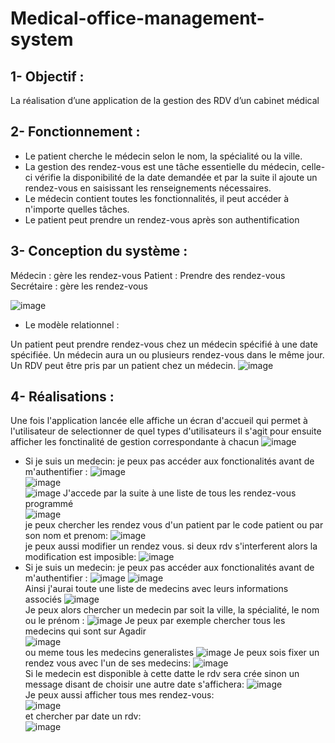 # Medical-office-management-system
## 1- Objectif :
La réalisation d’une application de la gestion des RDV d’un cabinet médical
## 2- Fonctionnement :
* Le patient cherche le médecin selon le nom, la spécialité ou la ville.
* La gestion des rendez-vous est une tâche essentielle du médecin, celle-ci vérifie la disponibilité
de la date demandée et par la suite il ajoute un rendez-vous en saisissant les renseignements
nécessaires.
* Le médecin contient toutes les fonctionnalités, il peut accéder à n'importe quelles tâches.
* Le patient peut prendre un rendez-vous après son authentification

## 3- Conception du système :

Médecin : gère les rendez-vous
Patient : Prendre des rendez-vous
Secrétaire : gère les rendez-vous

![image](https://user-images.githubusercontent.com/78508211/210516113-e3e48533-a044-4bdb-8280-28a69a00cf68.png)
  * Le modèle relationnel :

Un patient peut prendre rendez-vous chez un médecin spécifié à une date spécifiée.
Un médecin aura un ou plusieurs rendez-vous dans le même jour.
Un RDV peut être pris par un patient chez un médecin.
![image](https://user-images.githubusercontent.com/78508211/210516326-32ed4110-311c-4864-8b6b-744d072afd0a.png)
  ## 4- Réalisations :
  Une fois l'application lancée elle affiche un écran d'accueil qui permet à l'utilisateur de selectionner de quel types d'utilisateurs il s'agit pour ensuite afficher les fonctinalité de gestion correspondante à chacun
  ![image](https://user-images.githubusercontent.com/78508211/210518499-8235215d-a2b4-49ff-bbd8-6541a9622960.png)
  * Si je suis un medecin:
  je peux pas accéder aux fonctionalités avant de m'authentifier :
  ![image](https://user-images.githubusercontent.com/78508211/210519633-9ca584e1-9766-4227-bd89-b99c2ad35997.png)  
  ![image](https://user-images.githubusercontent.com/78508211/210519898-71bfec37-7e2e-432a-9297-e640a823bd44.png)  
  ![image](https://user-images.githubusercontent.com/78508211/210520448-a212b5e9-a788-4511-ab60-396322d5a8c4.png)
J'accede par la suite à une liste de tous les rendez-vous programmé  
![image](https://user-images.githubusercontent.com/78508211/210521070-859f1391-7def-4894-9cde-b01550dc66b4.png)  
je peux chercher les rendez vous d'un patient par le code patient ou par son nom et prenom:
![image](https://user-images.githubusercontent.com/78508211/210520976-516b142b-0263-4580-94ff-991b9eb2687d.png)  
je peux aussi modifier un rendez vous.
si deux rdv s'interferent alors la modification est imposible:
![image](https://user-images.githubusercontent.com/78508211/210522191-e320eed0-7222-440b-ab80-2830f04f2094.png)
* Si je suis un medecin:
  je peux pas accéder aux fonctionalités avant de m'authentifier :
  ![image](https://user-images.githubusercontent.com/78508211/210523093-4d2a10e2-9e78-4bc4-b74e-b79409ac5cec.png)
  ![image](https://user-images.githubusercontent.com/78508211/210523368-abf85ac9-069c-423d-81dc-588e0070f950.png)  
  Ainsi j'aurai toute une liste de medecins avec leurs informations associés
  ![image](https://user-images.githubusercontent.com/78508211/210523821-47484145-99b6-4f2d-b186-ab16f6c61b2e.png)  
  Je peux alors chercher un medecin par soit la ville, la spécialité, le nom ou le prénom :
  ![image](https://user-images.githubusercontent.com/78508211/210524109-92a8b54d-ec4c-4ad7-909c-2461540a0f50.png)
  Je peux par exemple chercher tous les medecins qui sont sur Agadir  
  ![image](https://user-images.githubusercontent.com/78508211/210524458-d2bf4882-2aed-4ec7-ad3e-e24028ea1063.png)  
  ou meme tous les medecins generalistes
  ![image](https://user-images.githubusercontent.com/78508211/210524659-da1e2819-7c31-4396-a8b8-c0a6f2690134.png)
Je peux sois fixer un rendez vous avec l'un de ses medecins:
![image](https://user-images.githubusercontent.com/78508211/210530852-b745bf7b-f03a-4df8-b0d4-42cd1cb902cb.png)  
Si le medecin est disponible à cette datte le rdv sera crée sinon un message disant de choisir une autre date s'affichera:
![image](https://user-images.githubusercontent.com/78508211/210531173-4db5c7e2-b9eb-4654-92bb-44006b029e20.png)  
Je peux aussi afficher tous mes rendez-vous:  
![image](https://user-images.githubusercontent.com/78508211/210530432-ba0e8d78-0ce6-4caf-83b4-77b8441d28a7.png)  
et chercher par date un rdv:  
![image](https://user-images.githubusercontent.com/78508211/210531354-1de28829-d0cf-46c1-a573-7124882b2433.png)








  





